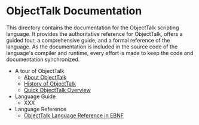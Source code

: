 # ObjectTalk Documentation

This directory contains the documentation for the ObjectTalk scripting
language. It provides the authoritative reference for ObjectTalk,
offers a guided tour, a comprehensive guide, and a formal reference of
the language. As the documentation is included in the source code
of the language's compiler and runtime, every effort is made to
keep the code and documentation synchronized.

* A tour of ObjectTalk
    - [About ObjectTalk](About.md)
	- [History of ObjectTalk](History.md)
	- [Quick ObjectTalk Overview](Overview.md)
* Language Guide
    - XXX
* Language Reference
    - [ObjectTalk Language Reference in EBNF](Language.md)
